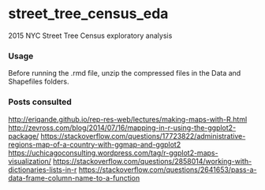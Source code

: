 # street_tree_census_eda
2015 NYC Street Tree Census exploratory analysis

### Usage
Before running the .rmd file, unzip the compressed files in the Data and Shapefiles folders.

### Posts consulted
http://eriqande.github.io/rep-res-web/lectures/making-maps-with-R.html
http://zevross.com/blog/2014/07/16/mapping-in-r-using-the-ggplot2-package/
https://stackoverflow.com/questions/17723822/administrative-regions-map-of-a-country-with-ggmap-and-ggplot2
https://uchicagoconsulting.wordpress.com/tag/r-ggplot2-maps-visualization/
https://stackoverflow.com/questions/2858014/working-with-dictionaries-lists-in-r
https://stackoverflow.com/questions/2641653/pass-a-data-frame-column-name-to-a-function

